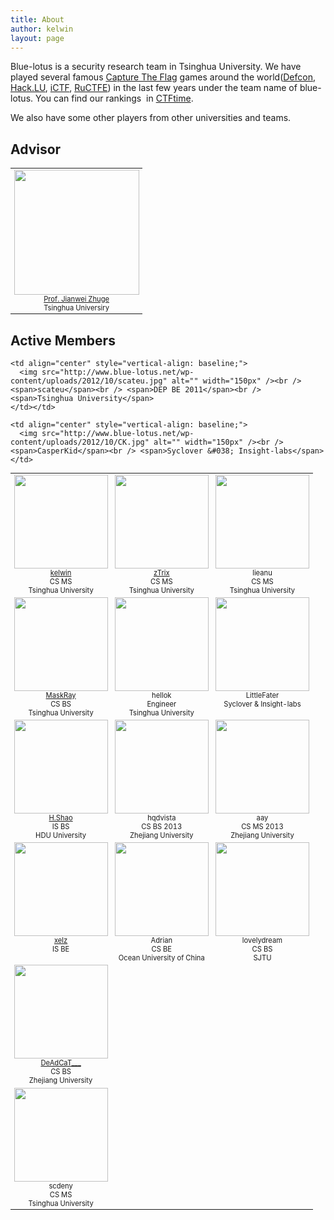 ```yaml
---
title: About
author: kelwin
layout: page
---
```


Blue-lotus is a security research team in Tsinghua University. We have played several famous [Capture The Flag](http://ctftime.org/ctf-wtf/) games around the world([Defcon](https://www.defcon.org/), [Hack.LU](http://2012.hack.lu/), [iCTF](http://ictf.cs.ucsb.edu/), [RuCTFE](http://ructf.org/e/2012/)) in the last few years under the team name of blue-lotus. You can find our rankings  in [CTFtime](http://ctftime.org/team/1941/).

We also have some other players from other universities and teams.

## Advisor

<table border="0" style="width: 100%; font-size: 0.8em;">
  <tr style="vertical-align: baseline;">
    <td align="center">
      <img src="http://www.blue-lotus.net/wp-content/uploads/2012/10/jianwei.jpg" alt="" width="200px" /><br /> <a href="http://netsec.ccert.edu.cn/zhugejw/en/cv-2/" target="_blank">Prof. Jianwei Zhuge</a><br /><span>Tsinghua Universiry</span>
    </td>
  </tr>
</table>

## Active Members

<table border="0" style="width: 100%; font-size: 0.8em;">
  <tr>
    <td align="center" style="vertical-align: baseline;">
      <img src="http://www.blue-lotus.net/wp-content/uploads/2012/10/kelwin1.jpg" alt="" width="150px" /><br /> <a href="http://kelw.in" target="_blank">kelwin</a><br /> <span>CS MS</span><br /> <span>Tsinghua University</span>
    </td>
    <td align="center" style="vertical-align: baseline;">
      <img src="http://www.blue-lotus.net/wp-content/uploads/2012/10/zTrix1.jpg" alt="" width="150px" /><br /> <a href="https://twitter.com/zerowavlen" target="_blank">zTrix</a><br /> <span>CS MS</span><br /> <span>Tsinghua University</span>
    </td>
    <td align="center" style="vertical-align: baseline;">
      <img src="http://www.blue-lotus.net/wp-content/uploads/2012/10/lieanu1.jpg" alt="" width="150px" /><br /> <span>lieanu</span><br /> <span>CS MS</span><br /> <span>Tsinghua University</span>
    </td>
  </tr>
  
  <tr>
    <td align="center" style="vertical-align: baseline;">
      <img src="http://www.blue-lotus.net/wp-content/uploads/2012/10/MaskRay1.jpg" alt="" width="150px" /><br /> <a href="http://weibo.com/u/2607627961" target="_blank">MaskRay</a><br /> <span>CS BS</span><br /> <span>Tsinghua University</span>
    </td>
    <td align="center" style="vertical-align: baseline;">
      <img src="http://www.blue-lotus.net/wp-content/uploads/2012/10/hellok1.jpg" alt="" width="150px" /><br /> <span>hellok</spanhellok><br /> <span>Engineer</span><br /> <span>Tsinghua University</span>
    </td>
    <td align="center" style="vertical-align: baseline;">
        <img src="http://www.blue-lotus.net/wp-content/uploads/2012/10/LittleFater1.jpg" alt="" width="150px" /><br /> <span>LittleFater</span><br /> <span>Syclover &#038; Insight-labs</span>
    </td>
  </tr> 
      
  <tr>
    <td align="center" style="vertical-align: baseline;">
      <img src="http://www.blue-lotus.net/wp-content/uploads/2012/10/H.Shao_1.jpg" alt="" width="150px" /><br /> <a href="http://hshao.diandian.com/" target="_blank">H.Shao</a><br /> <span>IS BS</span><br /> <span>HDU University</span>
    </td>
    <td align="center" style="vertical-align: baseline;">
      <img src="http://www.blue-lotus.net/wp-content/uploads/2012/10/hqdvista1.jpg" alt="" width="150px" /><br /> <span>hqdvista</span><br /> <span>CS BS 2013</span><br /> <span>Zhejiang University</span>
    </td>
    <td align="center" style="vertical-align: baseline;">
      <img src="http://www.blue-lotus.net/wp-content/uploads/2012/10/aay.jpg" alt="" width="150px" /><br /> <span>aay</span><br /> <span>CS MS 2013</span><br /> <span>Zhejiang University</span>
    </td>
  </tr>

  <tr>
    <td align="center" style="vertical-align: baseline;">
      <img src="http://www.blue-lotus.net/wp-content/uploads/2012/10/xelz.jpg" alt="" width="150px" /><br /> <a href="http://xelz.info" target="_blank">xelz</a><br /> <span>IS BE</span>
    </td>
    <td align="center" style="vertical-align: baseline;">
      <img src="http://www.blue-lotus.net/wp-content/uploads/2012/10/Adrian.jpg" alt="" width="150px" /><br /> <span>Adrian</span><br /> <span>CS BE</span><br /> <span>Ocean University of China</span>
    </td>
    <td align="center" style="vertical-align: baseline;">
      <img src="http://www.blue-lotus.net/wp-content/uploads/2012/10/lovelydream1.jpg" alt="" width="150px" /><br /> <span>lovelydream</span><br /> <span>CS BS</span><br /> <span>SJTU</span>
    </td>
  </tr>
      
  <tr>
    <td align="center" style="vertical-align: baseline;">
      <img src="http://www.blue-lotus.net/wp-content/uploads/2012/10/deadcat.jpg" alt="" width="150px" /><br /> <a href="http://weibo.com/d34dc47" target="_blank">DeAdCaT___</a><br /> <span>CS BS</span><br /> <span>Zhejiang University</span>
    </td></td> 
    
    <td align="center" style="vertical-align: baseline;">
      <img src="http://www.blue-lotus.net/wp-content/uploads/2012/10/scateu.jpg" alt="" width="150px" /><br /> <span>scateu</span><br /> <span>DEP BE 2011</span><br /> <span>Tsinghua University</span>
    </td></td> 
    
    <td align="center" style="vertical-align: baseline;">
      <img src="http://www.blue-lotus.net/wp-content/uploads/2012/10/CK.jpg" alt="" width="150px" /><br /> <span>CasperKid</span><br /> <span>Syclover &#038; Insight-labs</span>
    </td>
   </tr>

  <tr>
    <td align="center" style="vertical-align: baseline;">
      <img src="http://www.blue-lotus.net/wp-content/uploads/2012/10/scdeny.jpg" alt="" width="150px" /><br /> <span>scdeny</span><br /> <span>CS MS</span><br /> <span>Tsinghua University</span>
    </td> 
   </tr>
</table>

